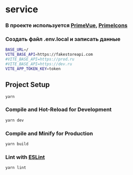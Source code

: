# service

### В проекте используется [PrimeVue](https://primevue.org/), [PrimeIcons](https://primevue.org/icons/)

### Создать файл .env.local и записать данные

```sh
BASE_URL=/
VITE_BASE_API=https://fakestoreapi.com
#VITE_BASE_API=https://prod.ru
#VITE_BASE_API=https://dev.ru
VITE_APP_TOKEN_KEY=token
```

## Project Setup

```sh
yarn
```

### Compile and Hot-Reload for Development

```sh
yarn dev
```

### Compile and Minify for Production

```sh
yarn build
```

### Lint with [ESLint](https://eslint.org/)

```sh
yarn lint
```
